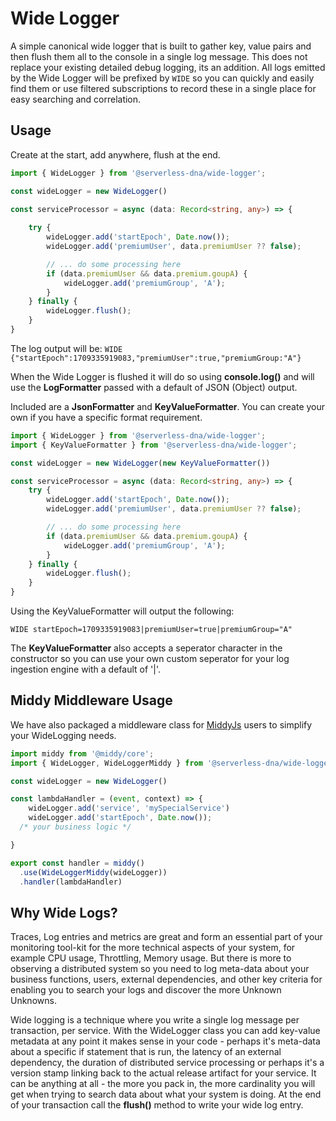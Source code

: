 # Wide Logger

A simple canonical wide logger that is built to gather key, value pairs and then flush them all to the console
in a single log message.  This does not replace your existing detailed debug logging, its an addition.  All logs emitted by the Wide Logger will be prefixed by `WIDE` so you can quickly and easily find them or use filtered subscriptions to record these in a single place for easy searching and correlation.

## Usage

Create at the start, add anywhere, flush at the end.

```typescript
import { WideLogger } from '@serverless-dna/wide-logger';

const wideLogger = new WideLogger()

const serviceProcessor = async (data: Record<string, any>) => {
    
    try {
        wideLogger.add('startEpoch', Date.now());
        wideLogger.add('premiumUser', data.premiumUser ?? false);

        // ... do some processing here
        if (data.premiumUser && data.premium.goupA) {
            wideLogger.add('premiumGroup', 'A');
        }
    } finally {
        wideLogger.flush();
    }
}
```

The log output will be:
`WIDE {"startEpoch":1709335919083,"premiumUser":true,"premiumGroup:"A"}`

When the Wide Logger is flushed it will do so using **console.log()** and will use the **LogFormatter** passed with a default of JSON (Object) output. 

Included are a **JsonFormatter** and **KeyValueFormatter**.  You can create your own if you have a specific format requirement.

```typescript
import { WideLogger } from '@serverless-dna/wide-logger';
import { KeyValueFormatter } from '@serverless-dna/wide-logger';

const wideLogger = new WideLogger(new KeyValueFormatter())

const serviceProcessor = async (data: Record<string, any>) => {
    try {
        wideLogger.add('startEpoch', Date.now());
        wideLogger.add('premiumUser', data.premiumUser ?? false);

        // ... do some processing here
        if (data.premiumUser && data.premium.goupA) {
            wideLogger.add('premiumGroup', 'A');
        }
    } finally {
        wideLogger.flush();
    }
}
```

Using the KeyValueFormatter will output the following:

`WIDE startEpoch=1709335919083|premiumUser=true|premiumGroup="A"`

The **KeyValueFormatter** also accepts a seperator character in the constructor so you can use your own custom seperator for your log ingestion engine with a default of '|'.

## Middy Middleware Usage

We have also packaged a middleware class for [MiddyJs](https://github.com/middyjs/middy) users to simplify your WideLogging needs.

```typescript
import middy from '@middy/core';
import { WideLogger, WideLoggerMiddy } from '@serverless-dna/wide-logger';

const wideLogger = new WideLogger()

const lambdaHandler = (event, context) => {
    wideLogger.add('service', 'mySpecialService')
    wideLogger.add('startEpoch', Date.now());
  /* your business logic */

}

export const handler = middy()
  .use(WideLoggerMiddy(wideLogger))
  .handler(lambdaHandler)
```

## Why Wide Logs?

Traces, Log entries and metrics are great and form an essential part of your monitoring tool-kit for the more
technical aspects of your system, for example CPU usage, Throttling, Memory usage.  But there is more to
observing a distributed system so you need to log meta-data about your business functions, users, external dependencies,
and other key criteria for enabling you to search your logs and discover the more Unknown Unknowns.

Wide logging is a technique where you write a single log message per transaction, per service.  With the WideLogger class
you can add key-value metadata at any point it makes sense in your code - perhaps it's meta-data about a specific if statement
that is run, the latency of an external dependency, the duration of distributed service processing or perhaps it's a version stamp
linking back to the actual release artifact for your service.  It can be anything at all - the more you pack in, the more cardinality you will
get when trying to search data about what your system is doing.  At the end of your transaction call the **flush()** method to write your wide log entry.






